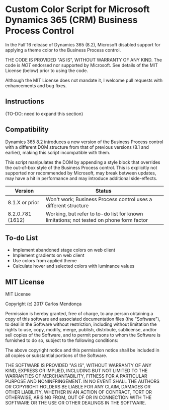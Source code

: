 # Custom Color Script for Microsoft Dynamics 365 (CRM) Business Process Control

In the Fall'16 release of Dynamics 365 (8.2), Microsoft disabled support for applying a theme color to the Business Process control.

THE CODE IS PROVIDED "AS IS", WITHOUT WARRANTY OF ANY KIND. The code is *NOT* endorsed nor supported by Microsoft. See details of the MIT License (below) prior to using the code.

Although the MIT License does not mandate it, I welcome pull requests with enhancements and bug fixes.

## Instructions

(TO-DO: need to expand this section)

## Compatibility

Dynamics 365 8.2 introduces a new version of the Business Process control with a different DOM structure from that of previous versions (8.1 and earlier), making this script incompatible with them.

This script manipulates the DOM by appending a style block that overrides the out-of-box style of the Business Process control. This is explicitly not supported nor recommended by Microsoft, may break between updates, may have a hit in performance and may introduce additional side-effects.

Version | Status
--- | ---
8.1.X or prior | Won't work; Business Process control uses a different structure
8.2.0.781 (1612) | Working, but refer to to-do list for known limitations; not tested on phone form factor

## To-do List

* Implement abandoned stage colors on web client
* Implement gradients on web client
* Use colors from applied theme
* Calculate hover and selected colors with luminance values

## MIT License

MIT License

Copyright (c) 2017 Carlos Mendonça

Permission is hereby granted, free of charge, to any person obtaining a copy of this software and associated documentation files (the "Software"), to deal in the Software without restriction, including without limitation the rights to use, copy, modify, merge, publish, distribute, sublicense, and/or sell copies of the Software, and to permit persons to whom the Software is furnished to do so, subject to the following conditions:

The above copyright notice and this permission notice shall be included in all copies or substantial portions of the Software.

THE SOFTWARE IS PROVIDED "AS IS", WITHOUT WARRANTY OF ANY KIND, EXPRESS OR IMPLIED, INCLUDING BUT NOT LIMITED TO THE WARRANTIES OF MERCHANTABILITY, FITNESS FOR A PARTICULAR PURPOSE AND NONINFRINGEMENT. IN NO EVENT SHALL THE AUTHORS OR COPYRIGHT HOLDERS BE LIABLE FOR ANY CLAIM, DAMAGES OR OTHER LIABILITY, WHETHER IN AN ACTION OF CONTRACT, TORT OR OTHERWISE, ARISING FROM, OUT OF OR IN CONNECTION WITH THE SOFTWARE OR THE USE OR OTHER DEALINGS IN THE SOFTWARE.
